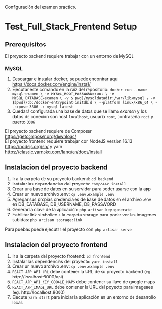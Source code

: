 Configuración del examen practico.

# Test_Full_Stack_Frentend Setup

## Prerequisitos

El proyecto backend requiere trabajar con un entorno de MySQL

### MySQL

1. Descargar e instalar docker, se puede encontrar aquí https://docs.docker.com/engine/install/
2. Ejecutar este comando en la raíz del repositorio: `docker run --name mysql-examen \
                                                                 -e MYSQL_ROOT_PASSWORD=root \
                                                                 -e MYSQL_DATABASE=examen \
                                                                 -v $(pwd)/mysqldatadir:/var/lib/mysql \
                                                                 -v $(pwd)/db:/docker-entrypoint-initdb.d \
                                                                 --platform linux/x86_64 \
                                                                 --expose 3306 -d mysql:latest`
3. Quedará configurada una base de datos que se llama *examen* y los datos de conexión son host `localhost`, usuario `root`, contraseña `root` y puerto `3306`

El proyecto backend requiere de Composer https://getcomposer.org/download/  
El proyecto frontend requiere trabajar con NodeJS version 16.13 https://nodejs.org/en/ y yarn https://classic.yarnpkg.com/lang/en/docs/install


## Instalacion del proyecto backend

1. Ir a la carpeta de su proyecto backend: `cd backend`
2. Instalar las dependencias del proyecto: `composer install`
3. Crear una base de datos en su servidor para poder usarse con la app
4. Crear un nuevo archivo .env: `cp .env.example .env`
5. Agregar sus propias credenciales de base de datos en el archivo .env en DB_DATABASE, DB_USERNAME, DB_PASSWORD
6. Generar la clave de la aplicación: `php artisan key:generate`
7. Habilitar link simbolico a la carpeta storage para poder ver las imagenes subidas: `php artisan storage:link`

Para puebas puede ejecutar el proyecto con `php artisan serve`


## Instalacion del proyecto frontend

1. Ir a la carpeta del proyecto frontend: `cd frontend`
2. Instalar las dependencias del proyecto: `yarn install`
3. Crear un nuevo archivo .env: `cp .env.example .env`
4. `REACT_APP_API_URL` debe contener la URL de su proyecto backend (eg. http://localhost:8000/api)
5. `REACT_APP_API_KEY_GOOGLE_MAPS` debe contener su llave de google maps
6. `REACT_APP_IMAGE_URL` debe contener la URL del poyecto para imagenes (eg. http://localhost:8000)
7. Ejecute `yarn start` para iniciar la aplicación en un entorno de desarrollo local.